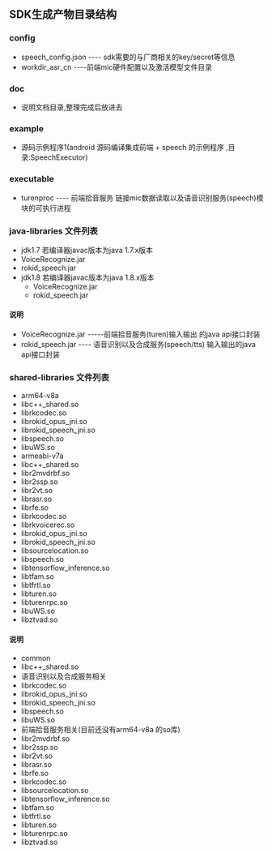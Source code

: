 ## SDK生成产物目录结构
### config
* speech_config.json ---- sdk需要的与厂商相关的key/secret等信息
* workdir_asr_cn  ----前端mic硬件配置以及激活模型文件目录

### doc
 - 说明文档目录,整理完成后放进去

### example
 - 源码示例程序1(android 源码编译集成前端 + speech 的示例程序 ,目录:SpeechExecutor)

### executable
* turenproc   ---- 前端拾音服务 链接mic数据读取以及语音识别服务(speech)模块的可执行进程
 
### java-libraries  文件列表
* jdk1.7  若编译器javac版本为java 1.7.x版本
 * VoiceRecognize.jar
 * rokid_speech.jar
* jdk1.8  若编译器javac版本为java 1.8.x版本
  * VoiceRecognize.jar
  * rokid_speech.jar

#### 说明
*  VoiceRecognize.jar    -----前端拾音服务(turen)输入输出 的java api接口封装
* rokid_speech.jar    ---- 语音识别以及合成服务(speech/tts) 输入输出的java api接口封装

### shared-libraries 文件列表
* arm64-v8a
 * libc++_shared.so
 * librkcodec.so
 * librokid_opus_jni.so
 *  librokid_speech_jni.so
 * libspeech.so
 * libuWS.so
*  armeabi-v7a
  * libc++_shared.so
  * libr2mvdrbf.so
  * libr2ssp.so
  * libr2vt.so
  * librasr.so
  * librfe.so
  * librkcodec.so
  * librkvoicerec.so
  * librokid_opus_jni.so
  * librokid_speech_jni.so
  * libsourcelocation.so
  * libspeech.so
  * libtensorflow_inference.so
  * libtfam.so
  * libtfrtl.so
  * libturen.so
  * libturenrpc.so
  * libuWS.so
  * libztvad.so

#### 说明
* common
 * libc++_shared.so
* 语音识别以及合成服务相关
 * librkcodec.so
 * librokid_opus_jni.so
 * librokid_speech_jni.so
 * libspeech.so
 * libuWS.so
* 前端拾音服务相关(目前还没有arm64-v8a 的so库)
 * libr2mvdrbf.so
 * libr2ssp.so
 * libr2vt.so
 * librasr.so
 * librfe.so
 * librkcodec.so
 * libsourcelocation.so
 * libtensorflow_inference.so
 * libtfam.so
 * libtfrtl.so
 * libturen.so
 * libturenrpc.so
 * libztvad.so


